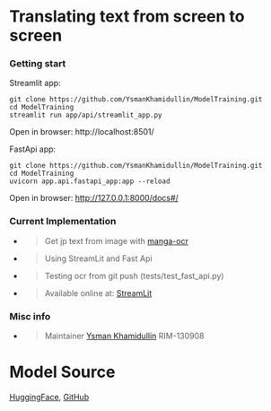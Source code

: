 # Translating text from screen to screen

[//]: # (### What and Why)

[//]: # ()

[//]: # (This project is for translating the text in your screen.)

### Getting start

Streamlit app:

```
git clone https://github.com/YsmanKhamidullin/ModelTraining.git
cd ModelTraining
streamlit run app/api/streamlit_app.py
```
Open in browser: http://localhost:8501/

FastApi app:

```
git clone https://github.com/YsmanKhamidullin/ModelTraining.git
cd ModelTraining
uvicorn app.api.fastapi_app:app --reload 
```
Open in browser: http://127.0.0.1:8000/docs#/

### Current Implementation

* > Get jp text from image with [manga-ocr](https://github.com/kha-white/manga-ocr)
* > Using StreamLit and Fast Api
* > Testing ocr from git push (tests/test_fast_api.py)
* > Available online at: [StreamLit](https://ysmankhamidullin-modeltraining-appapistreamlit-app-bzphol.streamlit.app/)

### Misc info

* > Maintainer
  [Ysman Khamidullin](https://github.com/YsmanKhamidullin) RIM-130908

# Model Source

[HuggingFace](https://huggingface.co/kha-white/manga-ocr-base), [GitHub](https://github.com/kha-white/manga-ocr)